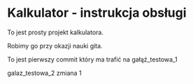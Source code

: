  # Kalkulator - instrukcja obsługi
 
 To jest prosty projekt kalkulatora.
 
 Robimy go przy okazji nauki gita.
 
 To jest pierwszy commit który ma trafić na gałąź_testowa_1
 
 galaz_testowa_2 zmiana 1